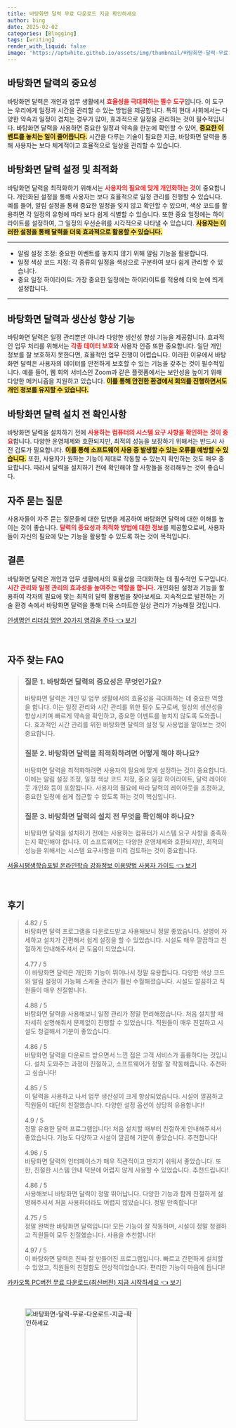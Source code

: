 ```yaml
---
title: 바탕화면 달력 무료 다운로드 지금 확인하세요
author: bing
date: 2025-02-02
categories: [Blogging]
tags: [writing]
render_with_liquid: false
image: 'https://aptwhite.github.io/assets/img/thumbnail/바탕화면-달력-무료-다운로드-지금-확인하세요.webp'
---
```



<h2 id='바탕화면_달력의_중요성'>바탕화면 달력의 중요성</h2>

<p>바탕화면 달력은 개인과 업무 생활에서 <b><span style="color: #ee2323;">효율성을 극대화하는 필수 도구</span></b>입니다. 이 도구는 우리에게 일정과 시간을 관리할 수 있는 방법을 제공합니다. 특히 현대 사회에서는 다양한 약속과 일정이 겹치는 경우가 많아, 효과적으로 일정을 관리하는 것이 필수적입니다. 바탕화면 달력을 사용하면 중요한 일정과 약속을 한눈에 확인할 수 있어, <b><span style="background-color: #ffe066;">중요한 이벤트를 놓치는 일이 줄어듭니다.</span></b> 시간을 다루는 기술이 필요한 지금, 바탕화면 달력을 통해 사용자는 보다 체계적이고 효율적으로 일상을 관리할 수 있습니다.</p>

<h2 id='달력_설정_및_최적화'>바탕화면 달력 설정 및 최적화</h2>

<p>바탕화면 달력을 최적화하기 위해서는 <b><span style="color: #ee2323;">사용자의 필요에 맞게 개인화하는 것</span></b>이 중요합니다. 개인화된 설정을 통해 사용자는 보다 효율적으로 일정 관리를 진행할 수 있습니다. 예를 들어, 알림 설정을 통해 중요한 일정을 잊지 않고 확인할 수 있으며, 색상 코드를 활용하면 각 일정의 유형에 따라 보다 쉽게 식별할 수 있습니다. 또한 중요 일정에는 하이라이트를 설정하여, 그 일정의 우선순위를 시각적으로 나타낼 수 있습니다. <b><span style="background-color: #ffe066;">사용자는 이러한 설정을 통해 달력을 더욱 효과적으로 활용할 수 있습니다.</span></b></p>

<hr />

<ul>
    <li>알림 설정 조정: 중요한 이벤트를 놓치지 않기 위해 알림 기능을 활용합니다.</li>
    <li>일정 색상 코드 지정: 각 종류의 일정을 색상으로 구분하여 보다 쉽게 관리할 수 있습니다.</li>
    <li>중요 일정 하이라이트: 가장 중요한 일정에는 하이라이트를 적용해 더욱 눈에 띄게 설정합니다.</li>
</ul>

<hr />

<h2 id='달력와_생산성_향상'>바탕화면 달력과 생산성 향상 기능</h2>

<p>바탕화면 달력은 일정 관리뿐만 아니라 다양한 생산성 향상 기능을 제공합니다. 효과적인 업무 처리를 위해서는 <b><span style="color: #ee2323;">각종 데이터 보호</span></b>와 사용자 인증 또한 중요합니다. 일단 개인 정보를 잘 보호하지 못한다면, 효율적인 업무 진행이 어렵습니다. 이러한 이유에서 바탕화면 달력은 사용자의 데이터를 안전하게 보호할 수 있는 기능을 갖추는 것이 필수적입니다. 예를 들어, 웹 회의 서비스인 Zoom과 같은 플랫폼에서는 보안성을 높이기 위해 다양한 메커니즘을 지원하고 있습니다. <b><span style="background-color: #ffe066;">이를 통해 안전한 환경에서 회의를 진행하면서도 개인 정보를 유지할 수 있습니다.</span></b></p>

<h2 id='설치_전_확인사항'>바탕화면 달력 설치 전 확인사항</h2>

<p>바탕화면 달력을 설치하기 전에 <b><span style="color: #ee2323;"> 사용하는 컴퓨터의 시스템 요구 사항을 확인하는 것이 중요</span></b>합니다. 다양한 운영체제와 호환되지만, 최적의 성능을 보장하기 위해서는 반드시 사전 검토가 필요합니다. <b><span style="background-color: #ffe066;">이를 통해 소프트웨어 사용 중 발생할 수 있는 오류를 예방할 수 있습니다.</span></b> 또한, 사용자가 원하는 기능이 제대로 작동할 수 있는지 확인하는 것도 매우 중요합니다. 따라서 달력을 설치하기 전에 확인해야 할 사항들을 정리해두는 것이 좋습니다.</p>

<h2 id='자주_묻는_질문'>자주 묻는 질문</h2>

<p>사용자들이 자주 묻는 질문들에 대한 답변을 제공하여 바탕화면 달력에 대한 이해를 높이는 것이 좋습니다. <b><span style="color: #ee2323;">달력의 중요성과 최적화 방법에 대한 정보</span></b>를 제공함으로써, 사용자들이 자신의 필요에 맞는 기능을 활용할 수 있도록 하는 것이 목적입니다.</p>

<h2 id='결론'>결론</h2>

<p>바탕화면 달력은 개인과 업무 생활에서의 효율성을 극대화하는 데 필수적인 도구입니다. <b><span style="color: #ee2323;">시간 관리와 일정 관리의 효과성을 높여주는 역할을 합니다.</span></b> 개인화된 설정과 기능을 활용하여 각자의 필요에 맞는 최적의 달력 활용법을 찾아보세요. 지속적으로 발전하는 기술 환경 속에서 바탕화면 달력을 통해 더욱 스마트한 일상 관리가 가능해질 것입니다.</p>


<p><a class="click-button" title="인생명언 리더십 명언 20가지 영감을 주다" href="https://aptwhite.github.io/posts/%EC%9D%B8%EC%83%9D%EB%AA%85%EC%96%B8-%EB%A6%AC%EB%8D%94%EC%8B%AD-%EB%AA%85%EC%96%B8-20%EA%B0%80%EC%A7%80-%EC%98%81%EA%B0%90%EC%9D%84-%EC%A3%BC%EB%8B%A4/" rel="dofollow">인생명언 리더십 명언 20가지 영감을 주다 👈 보기</a></p><br>
<h2 id='자주_찾는_FAQ'>자주 찾는 FAQ</h2>
<div itemscope="" itemtype="https://schema.org/FAQPage"> 
<blockquote> 
<div itemscope="" itemprop="mainEntity" itemtype="https://schema.org/Question"> 
<h3 itemprop="name">질문 1. 바탕화면 달력의 중요성은 무엇인가요?</h3> 
<div itemscope="" itemprop="acceptedAnswer" itemtype="https://schema.org/Answer"> 
<span itemprop="text"> 
<p>바탕화면 달력은 개인 및 업무 생활에서의 효율성을 극대화하는 데 중요한 역할을 합니다. 이는 일정 관리와 시간 관리를 위한 필수 도구로써, 일상의 생산성을 향상시키며 빠르게 약속을 확인하고, 중요한 이벤트를 놓치지 않도록 도와줍니다. 효과적인 시간 관리를 위한 바탕화면 달력의 설정 및 사용법을 알아보는 것이 중요합니다.</p> 
</span> 
</div> 
</div> 
<div itemscope="" itemprop="mainEntity" itemtype="https://schema.org/Question"> 
<h3 itemprop="name">질문 2. 바탕화면 달력을 최적화하려면 어떻게 해야 하나요?</h3> 
<div itemscope="" itemprop="acceptedAnswer" itemtype="https://schema.org/Answer"> 
<span itemprop="text"> 
<p>바탕화면 달력을 최적화하려면 사용자의 필요에 맞게 설정하는 것이 중요합니다. 이에는 알림 설정 조정, 일정 색상 코드 지정, 중요 일정 하이라이트, 달력 레이아웃 개인화 등이 포함됩니다. 사용자의 필요에 따라 달력의 레이아웃을 조정하고, 중요한 일정에 쉽게 접근할 수 있도록 하는 것이 핵심입니다.</p> 
</span> 
</div> 
</div> 
<div itemscope="" itemprop="mainEntity" itemtype="https://schema.org/Question"> 
<h3 itemprop="name">질문 3. 바탕화면 달력의 설치 전 무엇을 확인해야 하나요?</h3> 
<div itemscope="" itemprop="acceptedAnswer" itemtype="https://schema.org/Answer"> 
<span itemprop="text"> 
<p>바탕화면 달력을 설치하기 전에는 사용하는 컴퓨터가 시스템 요구 사항을 충족하는지 확인해야 합니다. 이 소프트웨어는 다양한 운영체제와 호환되지만, 최적의 성능을 위해서는 시스템 요구사항을 미리 검토하는 것이 중요합니다.</p> 
</span> 
</div> 
</div> 
</blockquote> 
</div>
<p><a class="click-button" title="서울시평생학습포털 온라인학습 강좌정보 이용방법 사용자 가이드" href="https://aptwhite.github.io/posts/%EC%84%9C%EC%9A%B8%EC%8B%9C%ED%8F%89%EC%83%9D%ED%95%99%EC%8A%B5%ED%8F%AC%ED%84%B8-%EC%98%A8%EB%9D%BC%EC%9D%B8%ED%95%99%EC%8A%B5-%EA%B0%95%EC%A2%8C%EC%A0%95%EB%B3%B4-%EC%9D%B4%EC%9A%A9%EB%B0%A9%EB%B2%95-%EC%82%AC%EC%9A%A9%EC%9E%90-%EA%B0%80%EC%9D%B4%EB%93%9C/" rel="dofollow">서울시평생학습포털 온라인학습 강좌정보 이용방법 사용자 가이드 👈 보기</a></p><br>
<h2 id='후기'>후기</h2>
<div itemscope itemtype="https://schema.org/Product">
  <blockquote>
  <div itemprop="review" itemscope itemtype="https://schema.org/Review">
      <div itemprop="reviewRating" itemscope itemtype="https://schema.org/Rating"> <span itemprop="ratingValue">4.82</span> / <span itemprop="bestRating">5</span> </div>
      <span itemprop="reviewBody">바탕화면 달력 프로그램을 다운로드받고 사용해보니 정말 좋았습니다. 설명이 자세하고 설치가 간편해서 쉽게 설정을 할 수 있었습니다. 시설도 매우 깔끔하고 친절하게 안내해주셔서 큰 도움이 되었습니다.</span>
  </div>
  <br>
  <div itemprop="review" itemscope itemtype="https://schema.org/Review">
      <div itemprop="reviewRating" itemscope itemtype="https://schema.org/Rating"> <span itemprop="ratingValue">4.77</span> / <span itemprop="bestRating">5</span> </div>
      <span itemprop="reviewBody">이 바탕화면 달력은 개인화 기능이 뛰어나서 정말 유용합니다. 다양한 색상 코드와 알림 설정이 가능해 스케줄 관리가 훨씬 수월해졌습니다. 시설도 깔끔하고 직원들이 매우 친절합니다.</span>
  </div>
  <br>
  <div itemprop="review" itemscope itemtype="https://schema.org/Review">
      <div itemprop="reviewRating" itemscope itemtype="https://schema.org/Rating"> <span itemprop="ratingValue">4.88</span> / <span itemprop="bestRating">5</span> </div>
      <span itemprop="reviewBody"> 바탕화면 달력을 사용해보니 일정 관리가 정말 편리해졌습니다. 처음 설치할 때 자세히 설명해줘서 문제없이 진행할 수 있었습니다. 직원들이 매우 친절하고 시설도 청결해서 기분이 좋았습니다.</span>
  </div>
  <br>
  <div itemprop="review" itemscope itemtype="https://schema.org/Review">
      <div itemprop="reviewRating" itemscope itemtype="https://schema.org/Rating"> <span itemprop="ratingValue">4.86</span> / <span itemprop="bestRating">5</span> </div>
      <span itemprop="reviewBody">바탕화면 달력을 다운로드 받으면서 느낀 점은 고객 서비스가 훌륭하다는 것입니다. 설치 도와주는 과정이 친절하고, 소프트웨어가 정말 잘 작동해줍니다. 추천하고 싶습니다!</span>
  </div>
  <br>
  <div itemprop="review" itemscope itemtype="https://schema.org/Review">
      <div itemprop="reviewRating" itemscope itemtype="https://schema.org/Rating"> <span itemprop="ratingValue">4.85</span> / <span itemprop="bestRating">5</span> </div>
      <span itemprop="reviewBody">이 달력을 사용하고 나서 업무 생산성이 크게 향상되었습니다. 시설이 깔끔하고 직원들이 대단히 친절했습니다. 다양한 설정 옵션이 상당히 유용합니다!</span>
  </div>
  <br>
  <div itemprop="review" itemscope itemtype="https://schema.org/Review">
      <div itemprop="reviewRating" itemscope itemtype="https://schema.org/Rating"> <span itemprop="ratingValue">4.9</span> / <span itemprop="bestRating">5</span> </div>
      <span itemprop="reviewBody">정말 유용한 달력 프로그램입니다! 처음 설치할 때부터 친절하게 안내해주셔서 좋았습니다. 기능도 다양하고 시설이 깔끔해 기분이 좋았습니다. 추천합니다!</span>
  </div>
  <br>
  <div itemprop="review" itemscope itemtype="https://schema.org/Review">
      <div itemprop="reviewRating" itemscope itemtype="https://schema.org/Rating"> <span itemprop="ratingValue">4.96</span> / <span itemprop="bestRating">5</span> </div>
      <span itemprop="reviewBody">바탕화면 달력의 인터페이스가 매우 직관적이고 만지기 쉬워서 좋았습니다. 또한, 친절한 시스템 안내 덕분에 어렵지 않게 사용할 수 있었습니다. 추천드립니다!</span>
  </div>
  <br>
  <div itemprop="review" itemscope itemtype="https://schema.org/Review">
      <div itemprop="reviewRating" itemscope itemtype="https://schema.org/Rating"> <span itemprop="ratingValue">4.86</span> / <span itemprop="bestRating">5</span> </div>
      <span itemprop="reviewBody">사용해보니 바탕화면 달력이 정말 뛰어납니다. 다양한 기능과 함께 친절하게 설명해주셔서 처음 사용하더라도 어렵지 않았습니다. 정말 만족합니다!</span>
  </div>
  <br>
  <div itemprop="review" itemscope itemtype="https://schema.org/Review">
      <div itemprop="reviewRating" itemscope itemtype="https://schema.org/Rating"> <span itemprop="ratingValue">4.75</span> / <span itemprop="bestRating">5</span> </div>
      <span itemprop="reviewBody">정말 완벽한 바탕화면 달력입니다! 모든 기능이 잘 작동하며, 시설이 정말 청결하고 직원들이 모두 친절했습니다. 사용을 추천합니다!</span>
  </div>
  <br>
  <div itemprop="review" itemscope itemtype="https://schema.org/Review">
      <div itemprop="reviewRating" itemscope itemtype="https://schema.org/Rating"> <span itemprop="ratingValue">4.97</span> / <span itemprop="bestRating">5</span> </div>
      <span itemprop="reviewBody">이 바탕화면 달력은 진짜 잘 만들어진 프로그램입니다. 빠르고 간편하게 설치할 수 있었고, 직원들의 친절함도 인상적이었습니다. 편리한 기능이 마음에 듭니다!</span>
  </div>
  </blockquote>
</div>
<p><a class="click-button" title="카카오톡 PC버전 무료 다운로드(최신버전) 지금 시작하세요" href="https://aptwhite.github.io/posts/%EC%B9%B4%EC%B9%B4%EC%98%A4%ED%86%A1-PC%EB%B2%84%EC%A0%84-%EB%AC%B4%EB%A3%8C-%EB%8B%A4%EC%9A%B4%EB%A1%9C%EB%93%9C(%EC%B5%9C%EC%8B%A0%EB%B2%84%EC%A0%84)-%EC%A7%80%EA%B8%88-%EC%8B%9C%EC%9E%91%ED%95%98%EC%84%B8%EC%9A%94/" rel="dofollow">카카오톡 PC버전 무료 다운로드(최신버전) 지금 시작하세요 👈 보기</a></p><br>
<figure class="image"><img src="https://aptwhite.github.io/assets/img/thumbnail/바탕화면-달력-무료-다운로드-지금-확인하세요.webp" alt="바탕화면-달력-무료-다운로드-지금-확인하세요" width="256" height="256"></figure>